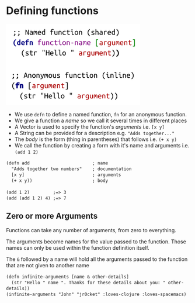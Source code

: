 # Defining functions

![Defining functions](/images/function-definition.png)

* We use `defn` to define a named function, `fn` for an anonymous function.
* We give a function a *name* so we call it several times in different places
* A Vector is used to specify the function's *arguments* i.e. `[x y]`
* A String can be provided for a description e.g. `"Adds together..."`
* The *body* is the form (thing in parentheses) that follows i.e. `(+ x y)`
* We call the function by creating a form with it's name and arguments i.e. `(add 1 2)`

```eval-clojure
(defn add                        ; name
  "Adds together two numbers"    ; documentation
  [x y]                          ; arguments
  (+ x y))                       ; body

(add 1 2)         ;=> 3
(add (add 1 2) 4) ;=> 7
```

## Zero or more Arguments

Functions can take any number of arguments, from zero to everything.

The arguments become names for the value passed to the function.  Those names can only be used within the function definition itself.

The `&` followed by a name will hold all the arguments passed to the function that are not given to another name

```eval-clojure
(defn infinite-arguments [name & other-details]
  (str "Hello " name ". Thanks for these details about you: " other-details))
(infinite-arguments "John" "jr0cket" :loves-clojure :loves-spacemacs)
```
